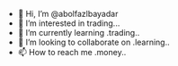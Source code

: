 - 👋 Hi, I’m @abolfazlbayadar
- 👀 I’m interested in trading...
- 🌱 I’m currently learning .trading..
- 💞️ I’m looking to collaborate on .learning..
- 📫 How to reach me .money..

<!---
abolfazlbayadar/abolfazlbayadar is a ✨ special ✨ repository because its `README.md` (this file) appears on your GitHub profile.
You can click the Preview link to take a look at your changes.
--->
